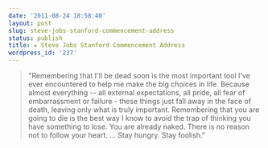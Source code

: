 ```yaml
---
date: '2011-08-24 18:58:40'
layout: post
slug: steve-jobs-stanford-commencement-address
status: publish
title: ★ Steve Jobs Stanford Commencement Address
wordpress_id: '237'
---
```


>"Remembering that I'll be dead soon is the most important tool I've ever encountered to help me make the big choices in life. Because almost everything -- all external expectations, all pride, all fear of embarrassment or failure - these things just fall away in the face of death, leaving only what is truly important. Remembering that you are going to die is the best way I know to avoid the trap of thinking you have something to lose. You are already naked. There is no reason not to follow your heart. ... Stay hungry. Stay foolish."
